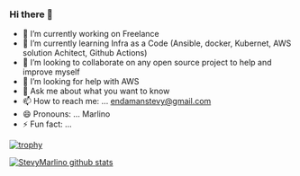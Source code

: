 ### Hi there 👋


- 🔭 I’m currently working on Freelance
- 🌱 I’m currently learning Infra as a Code (Ansible, docker, Kubernet, AWS solution Achitect, Github Actions)
- 👯 I’m looking to collaborate on any open source project to help and improve myself
- 🤔 I’m looking for help with AWS
- 💬 Ask me about what you want to know
- 📫 How to reach me: ... endamanstevy@gmail.com
- 😄 Pronouns: ... Marlino
- ⚡ Fun fact: ...

[![trophy](https://github-profile-trophy.vercel.app/?username=StevyMarlino&theme=onedark)](https://github.com/StevyMarlino/github-profile-trophy)

[![StevyMarlino github stats](https://github-readme-stats.vercel.app/api?username=StevyMarlino&count_private=true&show_icons=true&theme=radical&hide_rank=false)](https://github.com/StevyMarlino/github-readme-stats)


<!--
[![Top Langs](https://github-readme-stats.vercel.app/api/top-langs/?username=StevyMarlino)](https://github.com/StevyMarlino/github-readme-stats)
-->
